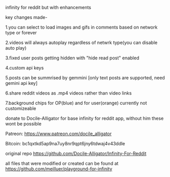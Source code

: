 infinity for reddit but with enhancements 

key changes made-

1.you can select to load images and gifs in comments based on network type or forever

2.videos will always autoplay regardless of netwrk type(you can disable auto play)

3.fixed user posts getting hidden with "hide read post" enabled

4.custom api keys

5.posts can be summrised by gemmini [only text posts are supported, need gemini api key]

6.share reddit videos as .mp4 videos rather than video links

7.background chips for OP(blue) and for user(orange) currently not customizeable 

donate to Docile-Alligator for base infinity for reddit app, without him these wont be possible

Patreon: https://www.patreon.com/docile_alligator

Bitcoin: bc1qxtkd5ap9na7uy8nr9qpt6jny6tdwaj4v43ddle

original repo https://github.com/Docile-Alligator/Infinity-For-Reddit

all files that were modified or created can be found at  https://github.com/meilluer/playground-for-infinity  
